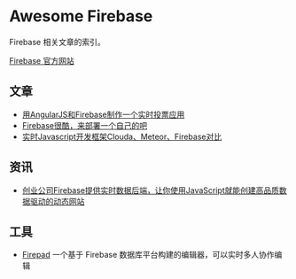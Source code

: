 Awesome Firebase
================

Firebase 相关文章的索引。

[Firebase 官方网站](https://www.firebase.com)

## 文章

- [用AngularJS和Firebase制作一个实时投票应用](http://www.html-js.com/article/Using-Angular-to-develop-web-application-with-AngularJS-and-Firebase-to-produce-a-real-time-polling-application)
- [Firebase很酷，来部署一个自己的吧](https://cnodejs.org/topic/51f0edf7f4963ade0e082c19)
- [实时Javascript开发框架Clouda、Meteor、Firebase对比](http://blog.csdn.net/justfrozen/article/details/12716669)

## 资讯

- [创业公司Firebase提供实时数据后端，让你使用JavaScript就能创建高品质数据驱动的动态网站](http://www.36kr.com/p/102056.html)


## 工具

- [Firepad](http://www.firepad.io/) 一个基于 Firebase 数据库平台构建的编辑器，可以实时多人协作编辑


